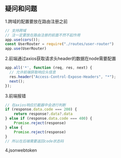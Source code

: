 ## 疑问和问题

1.跨域的配置要放在路由注册之前

~~~js
// 支持跨域 
// 注一定要放在路由注册的前面不然不起作用
app.use(cors());
const UserRouter = require("./routes/user-router")
app.use(UserRouter)
~~~

2.前端通过axios获取请求头header的数据在node需要配置

~~~js
app.all('*', function (req, res, next) {
  // 允许前端获取响应头信息
  res.header("Access-Control-Expose-Headers", "*");
  next();
});
~~~

3.前端报错

~~~js
// 在axios响应拦截器中会进行判断
if (response.data.code === 200) {
    return response?.data?.data
} else if (response.data.code === 400) {
    Promise.reject(response)
} else {
    Promise.reject(response)
}
// 所以在后端需要返回code状态码
~~~

4.jsonwebtoken
